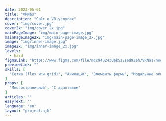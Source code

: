 ```yaml
---
date: 2023-05-01
title: "VRNas"
description: "Сайт о VR-услугах"
cover: "img/cover.jpg"
cover2x: "img/cover_2x.jpg"
mainPageImage: "img/main-page-image.jpg"
mainPageImage2x: "img/main-page-image_2x.jpg"
image: "img/inner-image.jpg"
image2x: "img/inner-image_2x.jpg"
levels:
  - hard
figmaLink: "https://www.figma.com/file/mcc94u243UakSz2Ied9Zeh/VRNas?node-id=21%3A12734&t=xk3H4ab8fIl6IWUq-1"
previewLink: ""
skills: [
  "Сетка (flex или grid)", "Анимация", "Элементы формы", "Модальные окна"
]
props: [
  'Многостраничный', 'С адаптивом'
]
articles: ""
easyText: ''
language: "en"
layout: "project.njk"
---
```

